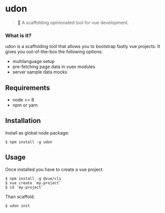# udon 

> 🍜 A scaffolding opinionated tool for vue development.

### What is it?
udon is a scaffolding tool that allows you to bootstrap fastly vue projects. It gives you out-of-the-box the following options:

- multilanguage setup
- pre-fetching page data in vuex modules
- server sample data mocks

## Requirements
 - node >= 8
 - npm or yarn

## Installation
Install as global node package:
```
$ npm install -g udon
```

## Usage
Once installed you have to create a vue project.

```
$ npm install -g @vue/cli
$ vue create `my-project`
$ cd `my-project`
```

Than scaffold.
```
$ udon init
```